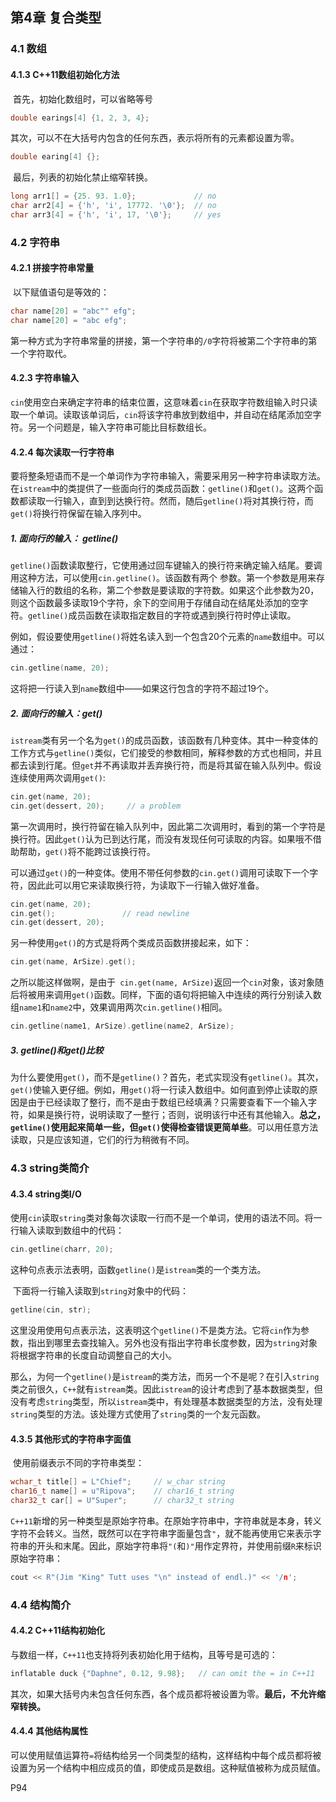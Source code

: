 ## 第4章 复合类型

### 4.1 数组

#### 4.1.3 C++11数组初始化方法

​		首先，初始化数组时，可以省略等号

```c++
double earings[4] {1, 2, 3, 4};
```

​		其次，可以不在大括号内包含的任何东西，表示将所有的元素都设置为零。

```c++
double earing[4] {};
```

​		最后，列表的初始化禁止缩窄转换。

```c++
long arr1[] = {25. 93. 1.0};             // no
char arr2[4] = {'h', 'i', 17772. '\0'};  // no
char arr3[4] = {'h', 'i', 17, '\0'};     // yes
```

### 4.2 字符串

#### 4.2.1 拼接字符串常量
​		以下赋值语句是等效的：
```c++
char name[20] = "abc"" efg";
char name[20] = "abc efg";
```
​		第一种方式为字符串常量的拼接，第一个字符串的`/0`字符将被第二个字符串的第一个字符取代。

#### 4.2.3 字符串输入

​		`cin`使用空白来确定字符串的结束位置，这意味着`cin`在获取字符数组输入时只读取一个单词。读取该单词后，`cin`将该字符串放到数组中，并自动在结尾添加空字符。另一个问题是，输入字符串可能比目标数组长。

#### 4.2.4 每次读取一行字符串

​		要将整条短语而不是一个单词作为字符串输入，需要采用另一种字符串读取方法。在`istream`中的类提供了一些面向行的类成员函数：`getline()`和`get()`。这两个函数都读取一行输入，直到到达换行符。然而，随后`getline()`将对其换行符，而`get()`将换行符保留在输入序列中。

##### 1. 面向行的输入： getline()

​		`getline()`函数读取整行，它使用通过回车键输入的换行符来确定输入结尾。要调用这种方法，可以使用`cin.getline()`。该函数有两个 参数。第一个参数是用来存储输入行的数组的名称，第二个参数是要读取的字符数。如果这个此参数为20，则这个函数最多读取19个字符，余下的空间用于存储自动在结尾处添加的空字符。`getline()`成员函数在读取指定数目的字符或遇到换行符时停止读取。

​		例如，假设要使用`getline()`将姓名读入到一个包含20个元素的`name`数组中。可以通过：

```c++
cin.getline(name, 20);
```

​		这将把一行读入到`name`数组中——如果这行包含的字符不超过19个。

##### 2. 面向行的输入：get()

​		`istream`类有另一个名为`get()`的成员函数，该函数有几种变体。其中一种变体的工作方式与`getline()`类似，它们接受的参数相同，解释参数的方式也相同，并且都去读到行尾。但`get`并不再读取并丢弃换行符，而是将其留在输入队列中。假设连续使用两次调用`get()`:

```c++
cin.get(name, 20);
cin.get(dessert, 20);     // a problem
```

​		第一次调用时，换行符留在输入队列中，因此第二次调用时，看到的第一个字符是换行符。因此`get()`认为已到达行尾，而没有发现任何可读取的内容。如果哦不借助帮助，`get()`将不能跨过该换行符。

​		可以通过`get()`的一种变体。使用不带任何参数的`cin.get()`调用可读取下一个字符，因此此可以用它来读取换行符，为读取下一行输入做好准备。

```c++
cin.get(name, 20);
cin.get(); 				 // read newline
cin.get(dessert, 20); 
```

​		另一种使用`get()`的方式是将两个类成员函数拼接起来，如下：

```c++
cin.get(name, ArSize).get();
```

​		之所以能这样做啊，是由于` cin.get(name, ArSize)`返回一个`cin`对象，该对象随后将被用来调用`get()`函数。同样，下面的语句将把输入中连续的两行分别读入数组`name1`和`name2`中，效果调用两次`cin.getline()`相同。

```c++
cin.getline(name1, ArSize).getline(name2, ArSize);
```

##### 3. getline()和get()比较

​		为什么要使用`get()`，而不是`getline()`？首先，老式实现没有`getline()`。其次，`get()`使输入更仔细。例如，用`get()`将一行读入数组中。如何直到停止读取的原因是由于已经读取了整行，而不是由于数组已经填满？只需要查看下一个输入字符，如果是换行符，说明读取了一整行；否则，说明该行中还有其他输入。**总之，`getline()`使用起来简单一些，但`get()`使得检查错误更简单些**。可以用任意方法读取，只是应该知道，它们的行为稍微有不同。

### 4.3 string类简介

#### 4.3.4 string类I/O

​		使用`cin`读取`string`类对象每次读取一行而不是一个单词，使用的语法不同。将一行输入读取到数组中的代码：

```c++
cin.getline(charr, 20);
```

​		这种句点表示法表明，函数`getline()`是`istream`类的一个类方法。

​		下面将一行输入读取到`string`对象中的代码：

```c++
getline(cin, str);
```

​		这里没用使用句点表示法，这表明这个`getline()`不是类方法。它将`cin`作为参数，指出到哪里去查找输入。另外也没有指出字符串长度参数，因为`string`对象将根据字符串的长度自动调整自己的大小。

​		那么，为何一个`getline()`是`istream`的类方法，而另一个不是呢？在引入`string`类之前很久，`C++`就有`istream`类。因此`istream`的设计考虑到了基本数据类型，但没有考虑`string`类型，所以`istream`类中，有处理基本数据类型的方法，没有处理`string`类型的方法。该处理方式使用了`string`类的一个友元函数。

#### 4.3.5 其他形式的字符串字面值

​		使用前缀表示不同的字符串类型：

```c++
wchar_t title[] = L"Chief";     // w_char string
char16_t name[] = u"Ripova";    // char16_t string
char32_t car[] = U"Super";      // char32_t string
```

​		`C++11`新增的另一种类型是原始字符串。在原始字符串中，字符串就是本身，转义字符不会转义。当然，既然可以在字符串字面量包含`"`，就不能再使用它来表示字符串的开头和末尾。因此，原始字符串将`"(`和`)"`用作定界符，并使用前缀`R`来标识原始字符串：

```c++
cout << R"(Jim "King" Tutt uses "\n" instead of endl.)" << '/n';
```

### 4.4 结构简介

#### 4.4.2 C++11结构初始化

​		与数组一样，`C++11`也支持将列表初始化用于结构，且等号是可选的：

```c++
inflatable duck {"Daphne", 0.12, 9.98};   // can omit the = in C++11
```

​		其次，如果大括号内未包含任何东西，各个成员都将被设置为零。**最后，不允许缩窄转换。**

 #### 4.4.4 其他结构属性

​		可以使用赋值运算符`=`将结构给另一个同类型的结构，这样结构中每个成员都将被设置为另一个结构中相应成员的值，即使成员是数组。这种赋值被称为成员赋值。



P94
